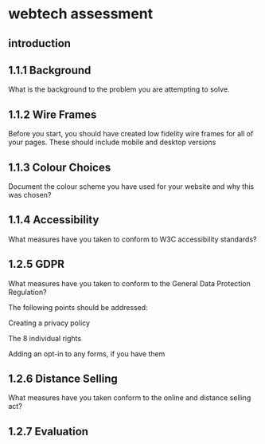 # webtech assessment

## introduction

## 1.1.1 Background
What is the background to the problem you are attempting to solve.

## 1.1.2 Wire Frames
Before you start, you should have created low fidelity wire frames for all of your pages. These should include mobile and desktop versions



## 1.1.3 Colour Choices
Document the colour scheme you have used for your website and why this was chosen?

## 1.1.4 Accessibility
What measures have you taken to conform to W3C accessibility standards?

## 1.2.5 GDPR
What measures have you taken to conform to the General Data Protection Regulation?

The following points should be addressed:

Creating a privacy policy

The 8 individual rights

Adding an opt-in to any forms, if you have them

## 1.2.6 Distance Selling
What measures have you taken conform to the online and distance selling act?

## 1.2.7 Evaluation